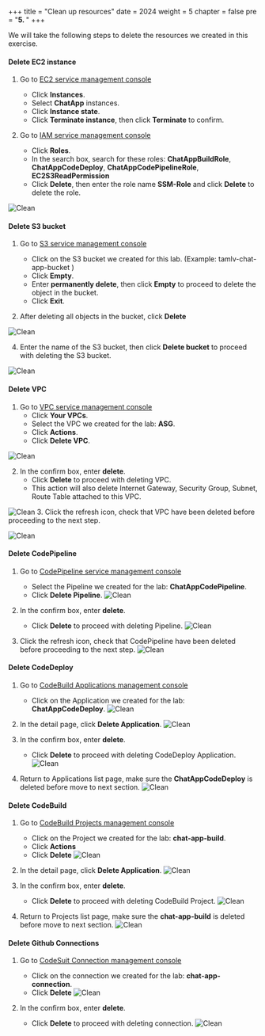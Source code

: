 +++
title = "Clean up resources"
date = 2024
weight = 5
chapter = false
pre = "<b>5. </b>"
+++

We will take the following steps to delete the resources we created in this exercise.

#### Delete EC2 instance

1. Go to [EC2 service management console](https://console.aws.amazon.com/ec2/v2/home)
   + Click **Instances**.
   + Select **ChatApp** instances.
   + Click **Instance state**.
   + Click **Terminate instance**, then click **Terminate** to confirm.

2. Go to [IAM service management console](https://console.aws.amazon.com/iamv2/home#/home)
   + Click **Roles**.
   + In the search box, search for these roles: **ChatAppBuildRole**, **ChatAppCodeDeploy**, **ChatAppCodePipelineRole**, **EC2S3ReadPermission**
   + Click **Delete**, then enter the role name **SSM-Role** and click **Delete** to delete the role.

![Clean](/images/5.clean/001-clean.png)

#### Delete S3 bucket
1. Go to [S3 service management console](https://s3.console.aws.amazon.com/s3/home)
   + Click on the S3 bucket we created for this lab. (Example: tamlv-chat-app-bucket )
   + Click **Empty**.
   + Enter **permanently delete**, then click **Empty** to proceed to delete the object in the bucket.
   + Click **Exit**.

3. After deleting all objects in the bucket, click **Delete**

![Clean](/images/5.clean/002-clean.png)

4. Enter the name of the S3 bucket, then click **Delete bucket** to proceed with deleting the S3 bucket.

![Clean](/images/5.clean/003-clean.png)

#### Delete VPC

1. Go to [VPC service management console](https://console.aws.amazon.com/vpc/home)
   + Click **Your VPCs**.
   + Select the VPC we created for the lab: **ASG**.
   + Click **Actions**.
   + Click **Delete VPC**.

![Clean](/images/5.clean/004-clean.png)

2. In the confirm box, enter **delete**.
   + Click **Delete** to proceed with deleting VPC.
   + This action will also delete Internet Gateway, Security Group, Subnet, Route Table attached to this VPC.

![Clean](/images/5.clean/005-clean.png)
3. Click the refresh icon, check that VPC have been deleted before proceeding to the next step.

![Clean](/images/5.clean/006-clean.png)

#### Delete CodePipeline
1. Go to [CodePipeline service management console](https://console.aws.amazon.com/codesuite/codepipeline/pipelines)
   + Select the Pipeline we created for the lab: **ChatAppCodePipeline**.
   + Click **Delete Pipeline**.
![Clean](/images/5.clean/007-clean.png)
2. In the confirm box, enter **delete**.
   + Click **Delete** to proceed with deleting Pipeline.
![Clean](/images/5.clean/008-clean.png)

3. Click the refresh icon, check that CodePipeline have been deleted before proceeding to the next step.
![Clean](/images/5.clean/009-clean.png)

#### Delete CodeDeploy
1. Go to [CodeBuild Applications management console](https://console.aws.amazon.com/codesuite/codebuild/projects)
   + Click on the Application we created for the lab: **ChatAppCodeDeploy**.
![Clean](/images/5.clean/010-clean.png)
2. In the detail page, click **Delete Application**.
![Clean](/images/5.clean/011-clean.png)

2. In the confirm box, enter **delete**.
   + Click **Delete** to proceed with deleting CodeDeploy Application.
![Clean](/images/5.clean/012-clean.png)

2. Return to Applications list page, make sure the **ChatAppCodeDeploy** is deleted before move to next section.
![Clean](/images/5.clean/013-clean.png)

#### Delete CodeBuild
1. Go to [CodeBuild Projects management console](https://console.aws.amazon.com/codesuite/codebuild/projects)
   + Click on the Project we created for the lab: **chat-app-build**.
   + Click **Actions**
   + Click **Delete**
![Clean](/images/5.clean/014-clean.png)
2. In the detail page, click **Delete Application**.
![Clean](/images/5.clean/011-clean.png)

2. In the confirm box, enter **delete**.
   + Click **Delete** to proceed with deleting CodeBuild Project.
![Clean](/images/5.clean/015-clean.png)

2. Return to Projects list page, make sure the **chat-app-build** is deleted before move to next section.
![Clean](/images/5.clean/016-clean.png)

#### Delete Github Connections
1. Go to [CodeSuit Connection management console](https://console.aws.amazon.com/codesuite/settings/connections)
   + Click on the connection we created for the lab: **chat-app-connection**.
   + Click **Delete**
![Clean](/images/5.clean/017-clean.png)

2. In the confirm box, enter **delete**.
   + Click **Delete** to proceed with deleting connection.
![Clean](/images/5.clean/018-clean.png)